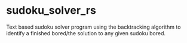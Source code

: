 # sudoku_solver_rs
Text based sudoku solver program using the backtracking algorithm to identify a finished bored/the solution to any given sudoku bored.
